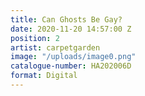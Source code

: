 ```yaml
---
title: Can Ghosts Be Gay?
date: 2020-11-20 14:57:00 Z
position: 2
artist: carpetgarden
image: "/uploads/image0.png"
catalogue-number: HA202006D
format: Digital
---
```


